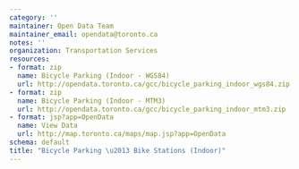 ```yaml
---
category: ''
maintainer: Open Data Team
maintainer_email: opendata@toronto.ca
notes: ''
organization: Transportation Services
resources:
- format: zip
  name: Bicycle Parking (Indoor - WGS84)
  url: http://opendata.toronto.ca/gcc/bicycle_parking_indoor_wgs84.zip
- format: zip
  name: Bicycle Parking (Indoor - MTM3)
  url: http://opendata.toronto.ca/gcc/bicycle_parking_indoor_mtm3.zip
- format: jsp?app=OpenData
  name: View Data
  url: http://map.toronto.ca/maps/map.jsp?app=OpenData
schema: default
title: "Bicycle Parking \u2013 Bike Stations (Indoor)"
---
```

